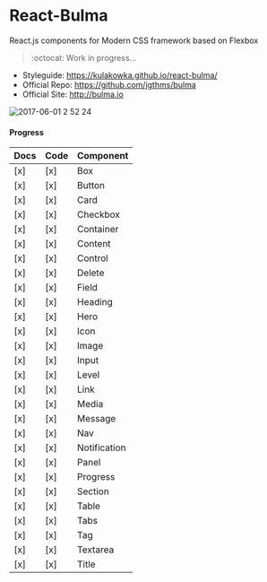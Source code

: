 # React-Bulma

React.js components for Modern CSS framework based on Flexbox

> :octocat: Work in progress...

- Styleguide: https://kulakowka.github.io/react-bulma/
- Official Repo: https://github.com/jgthms/bulma
- Official Site: http://bulma.io

![2017-06-01 2 52 24](https://cloud.githubusercontent.com/assets/557190/26658839/5da1e0f8-4675-11e7-8c24-3cf7c9a92275.png)

#### Progress

| Docs | Code | Component    |
|:-----|:-----|:-------------|
| [x]  | [x]  | Box          |
| [x]  | [x]  | Button       |
| [x]  | [x]  | Card         |
| [x]  | [x]  | Checkbox     |
| [x]  | [x]  | Container    |
| [x]  | [x]  | Content      |
| [x]  | [x]  | Control      |
| [x]  | [x]  | Delete       |
| [x]  | [x]  | Field        |
| [x]  | [x]  | Heading      |
| [x]  | [x]  | Hero         |
| [x]  | [x]  | Icon         |
| [x]  | [x]  | Image        |
| [x]  | [x]  | Input        |
| [x]  | [x]  | Level        |
| [x]  | [x]  | Link         |
| [x]  | [x]  | Media        |
| [x]  | [x]  | Message      |
| [x]  | [x]  | Nav          |
| [x]  | [x]  | Notification |
| [x]  | [x]  | Panel        |
| [x]  | [x]  | Progress     |
| [x]  | [x]  | Section      |
| [x]  | [x]  | Table        |
| [x]  | [x]  | Tabs         |
| [x]  | [x]  | Tag          |
| [x]  | [x]  | Textarea     |
| [x]  | [x]  | Title        |
